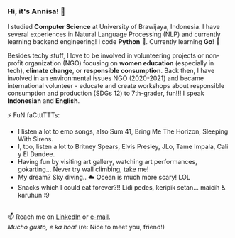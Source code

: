 ### Hi, it's Annisa! 👋

I studied **Computer Science** at University of Brawijaya, Indonesia. I have several experiences in Natural Language Processing (NLP) and currently learning backend engineering! I code **Python** 🐍. Currently learning **Go**! 🦦

Besides techy stuff, I love to be involved in volunteering projects or non-profit organization (NGO) focusing on **women education** (especially in tech), **climate change**, or **responsible consumption**. Back then, I have involved in an environmental issues NGO (2020-2021) and became international volunteer - educate and create workshops about responsible consumption and production (SDGs 12) to 7th-grader, fun!!! I speak **Indonesian** and **English**.

⚡ FuN faCtttTTTs:
- I listen a lot to emo songs, also Sum 41, Bring Me The Horizon, Sleeping With Sirens.
- I, too, listen a lot to Britney Spears, Elvis Presley, JLo, Tame Impala, Cali y El Dandee.
- Having fun by visiting art gallery, watching art performances, gokarting... Never try wall climbing, take me!
- My dream? Sky diving.. ☁️ Ocean is much more scary! LOL
- Snacks which I could eat forever?!! Lidi pedes, keripik setan... maicih & karuhun :9

<br> 📫 Reach me on [LinkedIn](https://linkedin.com/in/annisann) or [e-mail](hello.annisann@gmail.com).
<br> *Mucho gusto, e ka hoa!* (re: Nice to meet you, friend!)

<!--
**annisann/annisann** is a ✨ _special_ ✨ repository because its `README.md` (this file) appears on your GitHub profile.

Here are some ideas to get you started:

- 🔭 I’m currently studying Computer Science at Brawijaya University, Indonesia.
- 🌱 I’m currently learning Machine Learning, especially in NLP.
- 👯 I’m looking to collaborate on ...
- 🤔 I’m looking for help with ...
- 💬 Ask me about ...
- 📫 How to reach me: ...
- 😄 Pronouns: ...
- ⚡ Fun fact: ...
-->
